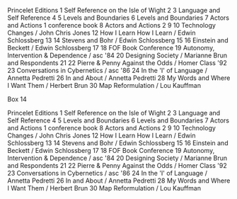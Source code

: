 Princelet Editions
1	Self Reference on the Isle of Wight
2
3	Language and Self Reference
4
5	Levels and Boundaries
6	Levels and Boundaries
7	Actors and Actions 1 conference book
8	Actors and Actions 2
9
10	Technology Changes	/	John Chris Jones
12	How I Learn How I Learn	/	Edwin Schlossberg
13
14	Stevens and Bohr	/	Edwin Schlossberg
15
16	Einstein and Beckett	/	Edwin Schlossberg
17
18	FOF Book Conference
19	Autonomy, Intervention & Dependence	/	asc '84	
20	Designing Society	/	Marianne Brun and Respondents
21
22	Pierre & Penny Against the Odds	/	Homer Class '92
23	Conversations in Cybernetics	/	asc '86
24	In the 'I' of Language	/	Annetta Pedretti
26	In and About	/	Annetta Pedretti
28	My Words and Where I Want Them	/	Herbert Brun
30	Map Reformulation	/	Lou Kauffman



Box 14

Princelet Editions
1	Self Reference on the Isle of Wight
2
3	Language and Self Reference
4
5	Levels and Boundaries
6	Levels and Boundaries
7	Actors and Actions 1 conference book
8	Actors and Actions 2
9
10	Technology Changes	/	John Chris Jones
12	How I Learn How I Learn	/	Edwin Schlossberg
13
14	Stevens and Bohr	/	Edwin Schlossberg
15
16	Einstein and Beckett	/	Edwin Schlossberg
17
18	FOF Book Conference
19	Autonomy, Intervention & Dependence	/	asc '84	
20	Designing Society	/	Marianne Brun and Respondents
21
22	Pierre & Penny Against the Odds	/	Homer Class '92
23	Conversations in Cybernetics	/	asc '86
24	In the 'I' of Language	/	Annetta Pedretti
26	In and About	/	Annetta Pedretti
28	My Words and Where I Want Them	/	Herbert Brun
30	Map Reformulation	/	Lou Kauffman





